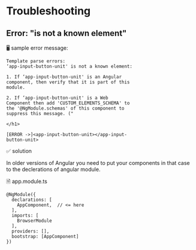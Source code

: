 # Troubleshooting

## Error: <component> "is not a known element"
🖥️ sample error message:
```
Template parse errors: 
‘app-input-button-unit' is not a known element:

1. If ‘app-input-button-unit' is an Angular 
component, then verify that it is part of this
module.

2. If ‘app-input-button-unit' is a Web
Component then add 'CUSTOM_ELEMENTS_SCHEMA' to
the '@NgModule.schemas' of this component to
suppress this message. ("

</h1>

[ERROR ->]<app-input-button-unit></app-input-
button-unit>
```
✅ solution

In older versions of Angular you need to put your components in that case to the declerations of angular module.

🗎 app.module.ts
```
@NgModule({
  declarations: [
    AppComponent,  // <= here
  ],
  imports: [
    BrowserModule
  ],
  providers: [],
  bootstrap: [AppComponent]
})
```
